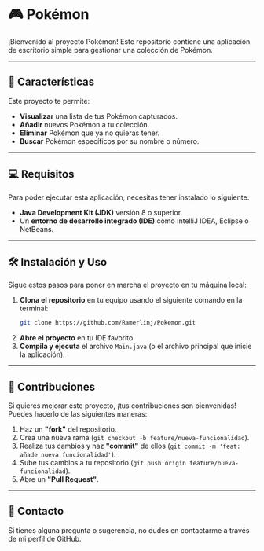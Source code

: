 
# 🎮 Pokémon

¡Bienvenido al proyecto Pokémon\! Este repositorio contiene una aplicación de escritorio simple para gestionar una colección de Pokémon.

-----

## 🚀 Características

Este proyecto te permite:

  * **Visualizar** una lista de tus Pokémon capturados.
  * **Añadir** nuevos Pokémon a tu colección.
  * **Eliminar** Pokémon que ya no quieras tener.
  * **Buscar** Pokémon específicos por su nombre o número.

-----

## 💻 Requisitos

Para poder ejecutar esta aplicación, necesitas tener instalado lo siguiente:

  * **Java Development Kit (JDK)** versión 8 o superior.
  * Un **entorno de desarrollo integrado (IDE)** como IntelliJ IDEA, Eclipse o NetBeans.

-----

## 🛠️ Instalación y Uso

Sigue estos pasos para poner en marcha el proyecto en tu máquina local:

1.  **Clona el repositorio** en tu equipo usando el siguiente comando en la terminal:
    ```bash
    git clone https://github.com/Ramerlinj/Pokemon.git
    ```
2.  **Abre el proyecto** en tu IDE favorito.
3.  **Compila y ejecuta** el archivo `Main.java` (o el archivo principal que inicie la aplicación).

-----

## 🤝 Contribuciones

Si quieres mejorar este proyecto, ¡tus contribuciones son bienvenidas\! Puedes hacerlo de las siguientes maneras:

1.  Haz un **"fork"** del repositorio.
2.  Crea una nueva rama (`git checkout -b feature/nueva-funcionalidad`).
3.  Realiza tus cambios y haz **"commit"** de ellos (`git commit -m 'feat: añade nueva funcionalidad'`).
4.  Sube tus cambios a tu repositorio (`git push origin feature/nueva-funcionalidad`).
5.  Abre un **"Pull Request"**.
-----

## 📧 Contacto

Si tienes alguna pregunta o sugerencia, no dudes en contactarme a través de mi perfil de GitHub.
